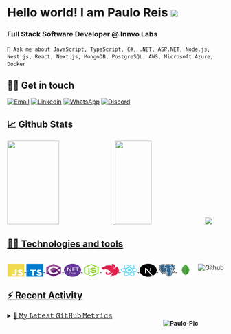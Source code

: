 # Hello world! I am Paulo Reis   <img src="https://raw.githubusercontent.com/MartinHeinz/MartinHeinz/master/wave.gif" width="48">
### Full Stack Software Developer @ Innvo Labs

`💬 Ask me about JavaScript, TypeScript, C#, .NET, ASP.NET, Node.js, Nest.js, React, Next.js, MongoDB, PostgreSQL, AWS, Microsoft Azure, Docker`

##  🙋‍♂️  Get in touch

  [![Email](https://img.shields.io/badge/email-c14438?style=for-the-badge&logo=Gmail&logoColor=white)](mailto:paulosilvadosreis2057@gmail.com)
  [![Linkedin](https://img.shields.io/badge/LinkedIn-0077B5?style=for-the-badge&logo=linkedin&logoColor=white)](https://www.linkedin.com/in/paulo-reis7)
  [![WhatsApp](https://img.shields.io/badge/WhatsApp-25D366?style=for-the-badge&logo=whatsapp&logoColor=white)](https://wa.me/5512991138581) 
  [![Discord](https://img.shields.io/badge/Discord-7289DA?style=for-the-badge&logo=discord&logoColor=white)](https://discordapp.com/users/pauloreis_)


## 📈 Github Stats

<div>
  <a href="https://github.com/pauloreis7">
  <img width="49%" height="195px" src="https://github-readme-stats.vercel.app/api?username=pauloreis7&show_icons=true&count_private=true&include_all_commits=true&hide_border=true&title_color=ff91a4&icon_color=ff91a4&text_color=c9d1d9&bg_color=0d1117" /> 
  <img width="41%" height="195px" src="https://github-readme-stats.vercel.app/api/top-langs/?username=pauloreis7&layout=compact&langs_count=7&hide_border=true&title_color=ff91a4&bg_color=0d1117&text_color=dfe4e8" />
  <img height="240em" src="https://github-profile-summary-cards.vercel.app/api/cards/profile-details?username=pauloreis7&hide_border=true&theme=dracula"/>
</div>
  
  ## 👨‍💻 Technologies and tools
  
 <div style="display: inline_block"><br>
  <img align="center" alt="Paulo-Js" height="30" width="40" src="https://raw.githubusercontent.com/devicons/devicon/master/icons/javascript/javascript-plain.svg"> 
  <img align="center" alt="Paulo-Ts" height="30" width="40" src="https://raw.githubusercontent.com/devicons/devicon/master/icons/typescript/typescript-plain.svg">
  <img align="center" alt="Paulo-CSharp" height="30" width="40" src="https://raw.githubusercontent.com/devicons/devicon/master/icons/csharp/csharp-original.svg">
  <img align="center" alt="Paulo-Dotnet" height="30" width="40" src="https://github.com/devicons/devicon/blob/master/icons/dotnetcore/dotnetcore-original.svg">
  <img align="center" alt="Paulo-Nodejs" height="30" width="40" src="https://raw.githubusercontent.com/devicons/devicon/master/icons/nodejs/nodejs-original.svg">
  <img align="center" alt="Paulo-Nestjs" height="30" width="40" src="https://raw.githubusercontent.com/devicons/devicon/master/icons/nestjs/nestjs-plain.svg">
  <img align="center" alt="Paulo-React" height="30" width="40" src="https://raw.githubusercontent.com/devicons/devicon/master/icons/react/react-original.svg">
  <img align="center" alt="Paulo-Next" height="30" width="40" src="https://raw.githubusercontent.com/devicons/devicon/master/icons/nextjs/nextjs-original.svg">
  <img align="center" alt="Paulo-PostgreSQL" height="30" width="40" src="https://raw.githubusercontent.com/devicons/devicon/master/icons/postgresql/postgresql-original.svg">
  <img align="center" alt="Paulo-MongoDB" height="30" width="40" src="https://raw.githubusercontent.com/devicons/devicon/master/icons/mongodb/mongodb-original.svg">
  <img align="right" alt="Github" height="140" 
       src="https://th.bing.com/th/id/R.ed15f10a113f369191ed1024bee56c31?rik=tCFPrBY7k5PgcQ&riu=http%3a%2f%2fwww.piskelapp.com%2fstatic%2fresources%2fgithub_octocat.gif&ehk=zEqM%2bq3YtaoIHB6vXdmWZbTI%2ftrO4t1jiFrp%2fzQlUiI%3d&risl=&pid=ImgRaw&r=0?width=676&height=676">
</div>
  
  ## :zap: Recent Activity

<!--GITHUB_ACTIVITY:{"rows": 5}-->

<details>
  <summary><strong>🔔 𝙼𝚢 𝙻𝚊𝚝𝚎𝚜𝚝 𝙶𝚒𝚝𝙷𝚞𝚋 𝙼𝚎𝚝𝚛𝚒𝚌𝚜<strong/></summary>

![Metrics](https://metrics.lecoq.io/Pauloreis7?template=classic&followup=1&followup.sections=repositories&config.timezone=America)

</details>
  
<img align="right" alt="Paulo-Pic" height="180" src="https://user-images.githubusercontent.com/63323224/135682810-d22cfdbe-06cc-4377-b2ef-2494c30d3060.png?width=676&height=676">
